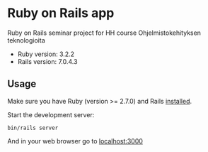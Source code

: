 # Ruby on Rails app

Ruby on Rails seminar project for HH course Ohjelmistokehityksen teknologioita

- Ruby version: 3.2.2
- Rails version: 7.0.4.3

## Usage

Make sure you have Ruby (version >= 2.7.0) and Rails [installed](https://guides.rubyonrails.org/getting_started.html).

Start the development server:

```
bin/rails server
```

And in your web browser go to [localhost:3000](https://localhost:3000)
